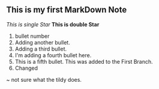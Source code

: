 ## This is my first MarkDown Note

*This is single Star*
**This is double Star**

1. bullet number
2. Adding another bullet.
3. Adding a third bullet.
4. I'm adding a fourth bullet here.
5. This is a fifth bullet. This was added to the First Branch.
6. Changed

~ not sure what the tildy does.

